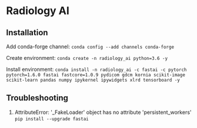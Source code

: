 # Radiology AI

## Installation

Add conda-forge channel:
`conda config --add channels conda-forge`

Create environment:
`conda create -n radiology_ai python=3.6 -y`

Install environment:
`conda install -n radiology_ai -c fastai -c pytorch pytorch=1.6.0 fastai fastcore=1.0.9 pydicom gdcm kornia scikit-image scikit-learn pandas numpy ipykernel ipywidgets xlrd tensorboard -y`


## Troubleshooting

1. AttributeError: '_FakeLoader' object has no attribute 'persistent_workers'
`pip install --upgrade fastai`